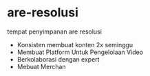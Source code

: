 # are-resolusi
tempat penyimpanan are resolusi
- Konsisten membuat konten 2x seminggu
- Membuat Platform Untuk Pengelolaan Video
- Berkolaborasi dengan expert
- Mebuat Merchan
